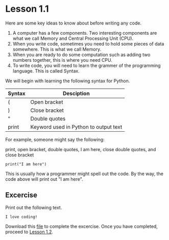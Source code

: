 # Lesson 1.1

Here are some key ideas to know about before writing any code.

1. A computer has a few components. Two interesting components are what we call Memory and Central Processing Unit (CPU).
2. When you write code, sometimes you need to hold some pieces of data somewhere. This is what we call Memory.
3. When you are ready to do some computation such as adding two numbers together, this is where you need CPU.
4. To write code, you will need to learn the grammer of the programming language. This is called Syntax.

We will begin with learning the following syntax for Python.

| Syntax  | Desciption |
| ------------- | ------------- |
| \(  | Open bracket  |
| \)  | Close bracket  |
| \"  | Double quotes  |
| print  | Keyword used in Python to output text |

For example, someone might say the following: 

print, open bracket, double quotes, I am here, close double quotes, and close bracket

```
print("I am here")
```

This is usually how a programmer might spell out the code. By the way, the code above will print out "I am here".

## Excercise

Print out the following text.

```
I love coding!
```

Download this [file](/lesson1/exe1.1.py) to complete the excercise. Once you have completed, proceed to [Lesson 1.2](/lesson1/lesson1.2.md).